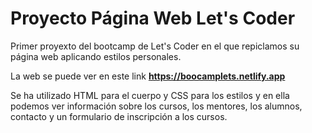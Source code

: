 # Proyecto Página Web Let's Coder

Primer proyexto del bootcamp de Let's Coder en el que repiclamos su página web aplicando estilos personales.

La web se puede ver en este link **https://boocamplets.netlify.app**

Se ha utilizado HTML para el cuerpo y CSS para los estilos y en ella podemos ver información sobre los cursos, los mentores, los alumnos, contacto y un formulario de inscripción a los cursos. 
